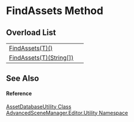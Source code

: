 # FindAssets Method


## Overload List
<table>
<tr>
<td><a href="M_AdvancedSceneManager_Editor_Utility_AssetDatabaseUtility_FindAssets__1">FindAssets(T)()</a></td>
<td> </td></tr>
<tr>
<td><a href="M_AdvancedSceneManager_Editor_Utility_AssetDatabaseUtility_FindAssets__1_1">FindAssets(T)(String[])</a></td>
<td> </td></tr>
</table>

## See Also


#### Reference
<a href="T_AdvancedSceneManager_Editor_Utility_AssetDatabaseUtility">AssetDatabaseUtility Class</a>  
<a href="N_AdvancedSceneManager_Editor_Utility">AdvancedSceneManager.Editor.Utility Namespace</a>  
